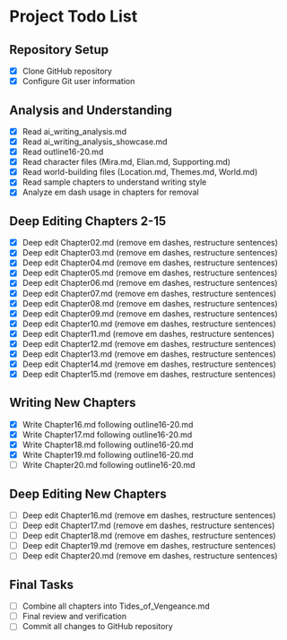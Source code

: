 # Project Todo List

## Repository Setup
- [x] Clone GitHub repository
- [x] Configure Git user information

## Analysis and Understanding
- [x] Read ai_writing_analysis.md
- [x] Read ai_writing_analysis_showcase.md
- [x] Read outline16-20.md
- [x] Read character files (Mira.md, Elian.md, Supporting.md)
- [x] Read world-building files (Location.md, Themes.md, World.md)
- [x] Read sample chapters to understand writing style
- [x] Analyze em dash usage in chapters for removal

## Deep Editing Chapters 2-15
- [x] Deep edit Chapter02.md (remove em dashes, restructure sentences)
- [x] Deep edit Chapter03.md (remove em dashes, restructure sentences)
- [x] Deep edit Chapter04.md (remove em dashes, restructure sentences)
- [x] Deep edit Chapter05.md (remove em dashes, restructure sentences)
- [x] Deep edit Chapter06.md (remove em dashes, restructure sentences)
- [x] Deep edit Chapter07.md (remove em dashes, restructure sentences)
- [x] Deep edit Chapter08.md (remove em dashes, restructure sentences)
- [x] Deep edit Chapter09.md (remove em dashes, restructure sentences)
- [x] Deep edit Chapter10.md (remove em dashes, restructure sentences)
- [x] Deep edit Chapter11.md (remove em dashes, restructure sentences)
- [x] Deep edit Chapter12.md (remove em dashes, restructure sentences)
- [x] Deep edit Chapter13.md (remove em dashes, restructure sentences)
- [x] Deep edit Chapter14.md (remove em dashes, restructure sentences)
- [x] Deep edit Chapter15.md (remove em dashes, restructure sentences)

## Writing New Chapters
- [x] Write Chapter16.md following outline16-20.md
- [x] Write Chapter17.md following outline16-20.md
- [x] Write Chapter18.md following outline16-20.md
- [x] Write Chapter19.md following outline16-20.md
- [ ] Write Chapter20.md following outline16-20.md

## Deep Editing New Chapters
- [ ] Deep edit Chapter16.md (remove em dashes, restructure sentences)
- [ ] Deep edit Chapter17.md (remove em dashes, restructure sentences)
- [ ] Deep edit Chapter18.md (remove em dashes, restructure sentences)
- [ ] Deep edit Chapter19.md (remove em dashes, restructure sentences)
- [ ] Deep edit Chapter20.md (remove em dashes, restructure sentences)

## Final Tasks
- [ ] Combine all chapters into Tides_of_Vengeance.md
- [ ] Final review and verification
- [ ] Commit all changes to GitHub repository
